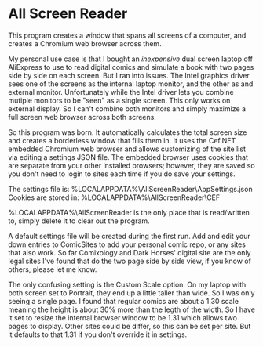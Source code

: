 # All Screen Reader

This program creates a window that spans all screens of a computer, and creates a Chromium web browser across them.

My personal use case is that I bought an *inexpensive* dual screen laptop off AliExpress to use to read digital comics and simulate a book with two pages side by side on each screen. But I ran into issues. The Intel graphics driver sees one of the screens as the internal laptop monitor, and the other as and external monitor. Unfortunately while the Intel driver lets you combine mutiple monitors to be "seen" as a single screen. This only works on external display. So I can't combine both monitors and simply maximize a full screen web browser across both screens.

So this program was born. It automatically calculates the total screen size and creates a borderless window that fills them in. It uses the Cef.NET embedded Chromium web browser and allows customizing of the site list via editing a settings JSON file. The embedded browser uses cookies that are separate from your other installed browsers; however, they are saved so you don't need to login to sites each time if you do save your settings.

The settings file is: %LOCALAPPDATA%\AllScreenReader\AppSettings.json
Cookies are stored in: %LOCALAPPDATA%\AllScreenReader\CEF

%LOCALAPPDATA%\AllScreenReader is the only place that is read/written to, simply delete it to clear out the program.

A default settings file will be created during the first run. Add and edit your down entries to ComicSites to add your personal comic repo, or any sites that also work. So far Comixology and Dark Horses' digital site are the only legal sites I've found that do the two page side by side view, if you know of others, please let me know.

The only confusing setting is the Custom Scale option. On my laptop with both screen set to Portrait, they end up a little taller than wide. So I was only seeing a single page. I found that regular comics are about a 1.30 scale meaning the height is about 30% more than the legth of the width. So I have it set to resize the internal browser window to be 1.31 which allows two pages to display. Other sites could be differ, so this can be set per site. But it defaults to that 1.31 if you don't override it in settings.
